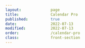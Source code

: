 ```yaml
---
layout:             page
title:              Calendar Pro
published:          true
date:               2022-07-13
modified:           2022-07-13
order:              /calendar-pro
class:              front-section
---
```

  